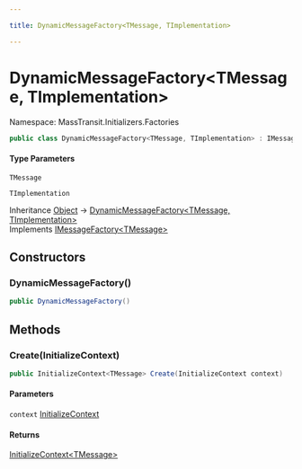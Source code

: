 ```yaml
---

title: DynamicMessageFactory<TMessage, TImplementation>

---
```


# DynamicMessageFactory\<TMessage, TImplementation\>

Namespace: MassTransit.Initializers.Factories

```csharp
public class DynamicMessageFactory<TMessage, TImplementation> : IMessageFactory<TMessage>
```

#### Type Parameters

`TMessage`<br/>

`TImplementation`<br/>

Inheritance [Object](https://learn.microsoft.com/en-us/dotnet/api/system.object) → [DynamicMessageFactory\<TMessage, TImplementation\>](../masstransit-initializers-factories/dynamicmessagefactory-2)<br/>
Implements [IMessageFactory\<TMessage\>](../masstransit-initializers/imessagefactory-1)

## Constructors

### **DynamicMessageFactory()**

```csharp
public DynamicMessageFactory()
```

## Methods

### **Create(InitializeContext)**

```csharp
public InitializeContext<TMessage> Create(InitializeContext context)
```

#### Parameters

`context` [InitializeContext](../../masstransit-abstractions/masstransit-initializers/initializecontext)<br/>

#### Returns

[InitializeContext\<TMessage\>](../../masstransit-abstractions/masstransit-initializers/initializecontext-1)<br/>
